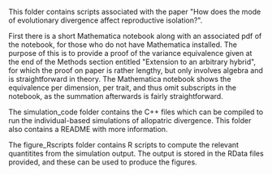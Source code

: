 This folder contains scripts associated with the paper "How does the mode of evolutionary divergence affect reproductive isolation?".

First there is a short Mathematica notebook along with an associated pdf of the notebook, for those who do not have Mathematica installed. The purpose of this is to provide a proof of the variance equivalence given at the end of the Methods section entitled "Extension to an arbitrary hybrid", for which the proof on paper is rather lengthy, but only involves algebra and is straightforward in theory. The Mathematica notebook shows the equivalence per dimension, per trait, and thus omit subscripts in the notebook, as the summation afterwards is fairly straightforward. 

The simulation_code folder contains the C++ files which can be compiled to run the individual-based simulations of allopatric divergence. This folder also contains a README with more information.

The figure_Rscripts folder contains R scripts to compute the relevant quantitites from the simulation output. The output is stored in the RData files provided, and these can be used to produce the figures. 
